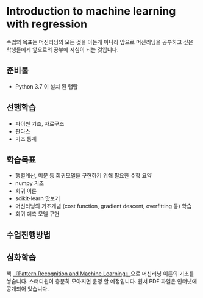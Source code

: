 # Introduction to machine learning with regression

수업의 목표는 머신러닝의 모든 것을 아는게 아니라 앞으로 머신러닝을 공부하고 싶은 학생들에게 앞으로의 공부에 지침이 되는 것입니다.

## 준비물
* Python 3.7 이 설치 된 랩탑

## 선행학습
* 파이썬 기초, 자료구조
* 판다스
* 기초 통계

## 학습목표
* 행렬계산, 미분 등 회귀모델을 구현하기 위해 필요한 수학 요약
* numpy 기초
* 회귀 이론
* scikit-learn 맛보기
* 머신러닝의 기초개념 (cost function, gradient descent, overfitting 등) 학습
* 회귀 예측 모델 구현

## 수업진행방법

## 심화학습
책 [『Pattern Recognition and Machine Learning』](http://users.isr.ist.utl.pt/~wurmd/Livros/school/Bishop%20-%20Pattern%20Recognition%20And%20Machine%20Learning%20-%20Springer%20%202006.pdf)으로 머신러닝 이론의 기초를 쌓습니다. 스터디원이 충분히 모아지면 운영 할 예정입니다. 원서 PDF 파일은 인터넷에 공개되어 있습니다.
